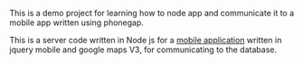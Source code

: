 


This is a demo project for learning how to node app and communicate it to a mobile app written using phonegap.

This is a server code written in Node js for a <a href='https://github.com/naeemshaikh27/spot-locator-mobile'>mobile application</a> written in jquery mobile and google maps V3, for communicating to the database.

